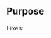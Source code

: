 ## Purpose

<!-- Describe the problem or feature in addition to a link to the issues. -->

Fixes: <!-- # (issue) -->
